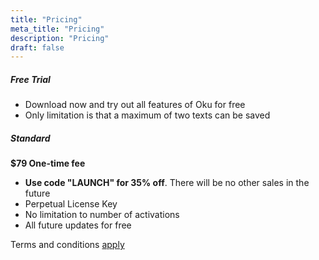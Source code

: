 ```yaml
---
title: "Pricing"
meta_title: "Pricing"
description: "Pricing"
draft: false
---
```


##### Free Trial

* Download now and try out all features of Oku for free
* Only limitation is that a maximum of two texts can be saved

##### Standard

**$79 One-time fee**

* **Use code "LAUNCH" for 35% off**. There will be no other sales in the future
* Perpetual License Key
* No limitation to number of activations
* All future updates for free

Terms and conditions [apply](/termsofuse)
